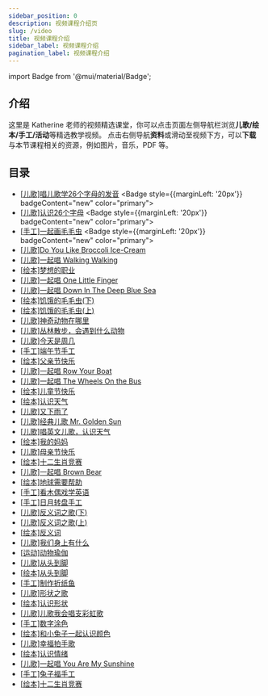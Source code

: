 ```yaml
---
sidebar_position: 0
description: 视频课程介绍页
slug: /video
title: 视频课程介绍
sidebar_label: 视频课程介绍
pagination_label: 视频课程介绍
---
```



import Badge from '@mui/material/Badge';

## 介绍

这里是 Katherine 老师的视频精选课堂，你可以点击页面左侧导航栏浏览**儿歌/绘本/手工/活动**等精选教学视频。
点击右侧导航**资料**或滑动至视频下方，可以**下载**与本节课程相关的资源，例如图片，音乐，PDF 等。


## 目录
* [\[儿歌\]唱儿歌学26个字母的发音](/video/Song-儿歌/phonics_song) <Badge style={{marginLeft: '20px'}} badgeContent="new" color="primary"></Badge>
* [\[儿歌\]认识26个字母](/video/Song-儿歌/alphabet_dance) <Badge style={{marginLeft: '20px'}} badgeContent="new" color="primary"></Badge>
* [\[手工\]一起画毛毛虫](/video/Artcraft-手工/the_very_hungry_caterpillar) <Badge style={{marginLeft: '20px'}} badgeContent="new" color="primary"></Badge>
* [\[儿歌\]Do You Like Broccoli Ice-Cream](/video/Song-儿歌/do_you_like_broccoli_ice-cream)
* [\[儿歌\]一起唱 Walking Walking](/video/Song-儿歌/walking_walking) 
* [\[绘本\]梦想的职业](/video/Book-绘本/what_can_she_be)
* [\[儿歌\]一起唱 One Little Finger](/video/Song-儿歌/one_little_finger)
* [\[儿歌\]一起唱 Down In The Deep Blue Sea](/video/Song-儿歌/down_in_the_deep_sea)
* [\[绘本\]饥饿的毛毛虫(下)](/video/Book-绘本/the_very_hungry_caterpillar_2)
* [\[绘本\]饥饿的毛毛虫(上)](/video/Book-绘本/the_very_hungry_caterpillar)
* [\[儿歌\]神奇动物在哪里](/video/Song-儿歌/walking_in_the_forest)
* [\[儿歌\]丛林散步，会遇到什么动物](/video/Song-儿歌/walking_in_the_jungle)
* [\[儿歌\]今天是周几](/video/Song-儿歌/days_of_week)
* [\[手工\]端午节手工](/video/Artcraft-手工/happy_dragon_boot_festival)
* [\[绘本\]父亲节快乐](/video/Book-绘本/happy_fathers_day)
* [\[儿歌\]一起唱 Row Your Boat](/video/Song-儿歌/row_your_boat)
* [\[儿歌\]一起唱 The Wheels On the Bus](/video/Song-儿歌/the_wheels_on_the_bus)
* [\[绘本\]儿童节快乐](/video/Book-绘本/happy_children_day)
* [\[绘本\]认识天气](/video/Book-绘本/weather)
* [\[儿歌\]又下雨了](/video/Song-儿歌/rain_rain_go_away)
* [\[儿歌\]经典儿歌 Mr. Golden Sun](/video/Song-儿歌/mr_golden_sun)
* [\[儿歌\]唱英文儿歌，认识天气](/video/Song-儿歌/how_is_the_weather)
* [\[绘本\]我的妈妈](/video/Book-绘本/my_mom)
* [\[儿歌\]母亲节快乐](/video/Song-儿歌/happy_mothers_day)
* [\[绘本\]十二生肖竞赛](/video/Book-绘本/chinese_zodiac)
* [\[儿歌\]一起唱 Brown Bear](/video/Song-儿歌/brown_bear)
* [\[绘本\]地球需要帮助](/video/Book-绘本/happy_earth_day)
* [\[手工\]看木偶戏学英语](/video/Artcraft-手工/brown_bear)
* [\[手工\]日月转盘手工](/video/Artcraft-手工/day_and_night)
* [\[儿歌\]反义词之歌(下)](/video/Song-儿歌/open_shut_them_2)
* [\[儿歌\]反义词之歌(上)](/video/Song-儿歌/open_shut_them)
* [\[绘本\]反义词](/video/Book-绘本/opposites)
* [\[儿歌\]我们身上有什么](/video/Song-儿歌/head_shoulders_knees_and_toes)
* [\[运动\]动物瑜伽](/video/Activity-活动/animal_yoga)
* [\[儿歌\]从头到脚](/video/Song-儿歌/from_head_to_toe)
* [\[绘本\]从头到脚](/video/Book-绘本/from_head_to_toe)
* [\[手工\]制作折纸鱼](/video/Artcraft-手工/origami_fish)
* [\[儿歌\]形状之歌](/video/Song-儿歌/shape_song)
* [\[绘本\]认识形状](/video/Book-绘本/shapeswith_little_fish)
* [\[儿歌\]儿歌我会唱支彩虹歌](/video/Song-儿歌/I_can_see_a_rainbow)
* [\[手工\]数字涂色](/video/Artcraft-手工/color_by_numbers)
* [\[绘本\]和小兔子一起认识颜色](/video/Book-绘本/white_rabbit_colors)
* [\[儿歌\]幸福拍手歌](/video/Song-儿歌/if_you_are_happy)
* [\[绘本\]认识情绪](/video/Book-绘本/the_way_I_feel)
* [\[儿歌\]一起唱 You Are My Sunshine](/video/Song-儿歌/you_are_my_sunshine)
* [\[手工\]兔子福手工](/video/Artcraft-手工/rabbit_fu)
* [\[绘本\]十二生肖竞赛](/video/Book-绘本/chinese_zodiac)






